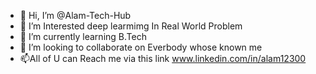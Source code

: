 - 👋 Hi, I’m @Alam-Tech-Hub
- 👀 I’m Interested deep learmimg In Real World Problem
- 🌱 I’m currently learning B.Tech
- 💞️ I’m looking to collaborate on Everbody whose known me
- 📫All of U can Reach me via this link www.linkedin.com/in/alam12300

<!---
Alam-Tech-Hub/Alam-Tech-Hub is a ✨ special ✨ repository because its `README.md` (this file) appears on your GitHub profile.
You can click the Preview link to take a look at your changes.
--->
